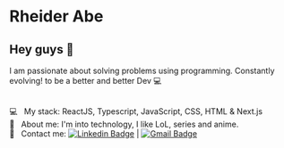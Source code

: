 # Rheider Abe

## Hey guys 👋
I am passionate about solving problems using programming.
Constantly evolving! to be a better and better Dev :computer:

 <br/> :computer: &nbsp; My stack: ReactJS, Typescript, JavaScript, CSS, HTML & Next.js
 <br/> 💬  &nbsp; About me: I'm into technology, I like LoL, series and anime. 
 <br/> :email: &nbsp; Contact me: [![Linkedin Badge](https://img.shields.io/badge/-RheiderAbe-blue?style=flat-square&logo=Linkedin&logoColor=white&link=https://www.linkedin.com/in/rheiderabe/)](https://www.linkedin.com/in/rheiderabe/) 
| 
[![Gmail Badge](https://img.shields.io/badge/-rheiderline@gmail.com-c14438?style=flat-square&logo=Gmail&logoColor=white&link=mailto:rheiderline@gmail.com)](mailto:rheiderline@gmail.com)

